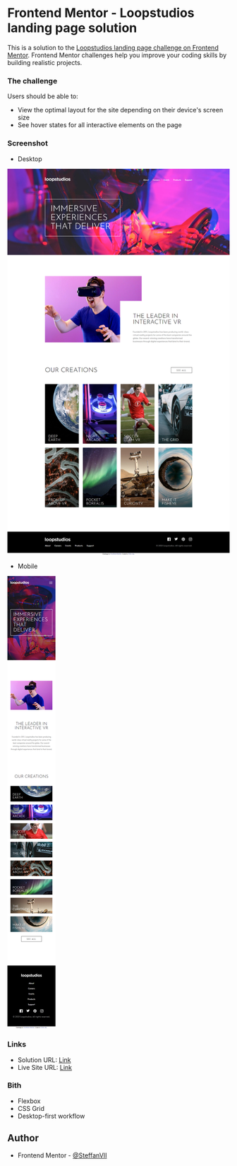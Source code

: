 # Frontend Mentor - Loopstudios landing page solution

This is a solution to the [Loopstudios landing page challenge on Frontend Mentor](https://www.frontendmentor.io/challenges/loopstudios-landing-page-N88J5Onjw). Frontend Mentor challenges help you improve your coding skills by building realistic projects. 

### The challenge

Users should be able to:

- View the optimal layout for the site depending on their device's screen size
- See hover states for all interactive elements on the page

### Screenshot

- Desktop

![](ss/screencapture-127-0-0-1-5500-index-html-2021-11-20-23_54_11.png)

- Mobile

![](ss/screencapture-127-0-0-1-5500-index-html-2021-11-20-23_56_24.png)


### Links

- Solution URL: [Link](https://github.com/SteffanVII/looperstudios_challenge_repo.git)
- Live Site URL: [Link](https://steffanvii.github.io/looperstudios_challenge_repo/)

### Bith

- Flexbox
- CSS Grid
- Desktop-first workflow

## Author

- Frontend Mentor - [@SteffanVII](https://www.frontendmentor.io/profile/SteffanVII)